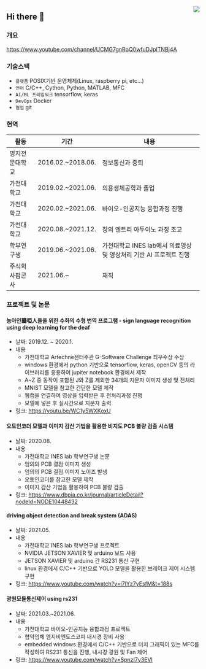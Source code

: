 <a href="https://hits.seeyoufarm.com"><img src="https://hits.seeyoufarm.com/api/count/incr/badge.svg?url=https%3A%2F%2Fgithub.com%2Fcomicom%2Fhit-counter&count_bg=%2379C83D&title_bg=%23555555&icon=&icon_color=%23E7E7E7&title=hits&edge_flat=false" align="right" /></a>

## Hi there 👋

### 개요

https://www.youtube.com/channel/UCMG7gnRpQ0wfuDJpITNBj4A

### 기술스택

- `플랫폼` POSIX기반 운영체제(Linux, raspberry pi, etc...)
- `언어` C/C++, Cython, Python, MATLAB, MFC
- `AI/ML 프레임워크` tensorflow, keras
- `DevOps` Docker
- `협업` git

### 현역

|활동|기간|내용|
|------|---|---|
|명지전문대학교|2016.02.~2018.06.|정보통신과 중퇴|
|가천대학교|2019.02.~2021.06.|의용생체공학과 졸업|
|가천대학교|2020.02.~2021.06.|바이오-인공지능 융합과정 진행|
|가천대학교|2020.08.~2021.12.|창의 엔트리 아두이노 과정 조교|
|학부연구생|2019.06.~2021.06.|가천대학교 INES lab에서 의료영상 및 영상처리 기반 AI 프로젝트 진행|
|주식회사팝콘사|2021.06.~|재직|

### 프로젝트 및 논문

#### 농아인聾啞人들을 위한 수화의 수형 번역 프로그램 - sign language recognition using deep learning for the deaf

* 날짜: 2019.12. ~ 2020.1.
* 내용
  * 가천대학교 Artechne센터주관 G-Software Challenge 최우수상 수상
  * windows 환경에서 python 기반으로 tensorflow, keras, openCV 등의 라이브러리를 응용하여 jupiter notebook 환경에서 제작
  * A~Z 중 동작이 포함된 J와 Z를 제외한 34개의 지문자 이미지 생성 및 전처리
  * MNIST 모델을 참고한 간단한 모델 제작
  * 웹캠을 연결하여 영상을 입력받은 후 전처리과정 진행
  * 모델에 넣은 후 실시간으로 지문자 출력
* 링크: https://youtu.be/WC1y5WXKoxU

#### 오토인코더 모델과 이미지 감산 기법을 활용한 비지도 PCB 불량 검출 시스템

* 날짜: 2020.08.
* 내용
  * 가천대학교 INES lab 학부연구생 논문
  * 임의의 PCB 결점 이미지 생성
  * 임의의 PCB 결점 이미지 노이즈 발생
  * 오토인코더를 참고한 모델 제작
  * 이미지 감산 기법을 활용하여 PCB 불량 검출
* 링크: https://www.dbpia.co.kr/journal/articleDetail?nodeId=NODE10448432

#### driving object detection and break system (ADAS)

* 날짜: 2021.05.
* 내용
  * 가천대학교 INES lab 학부연구생 프로젝트
  * NVIDIA JETSON XAVIER  및 arduino 보드 사용
  * JETSON XAVIER 및 arduino 간 RS231 통신 구현
  * linux 환경에서 C/C++ 기반으로 YOLO 모델을 활용한 브레이크 제어 시스템 구현
* 링크: https://www.youtube.com/watch?v=i7IYz7yEsfM&t=188s

#### 광원모듈통신제어 using rs231

* 날짜: 2021.03.~2021.06.
* 내용
  * 가천대학교 바이오-인공지능 융합과정 프로젝트
  * 협약업체 엠지비엔도스코피 내시경 장비 사용
  * embedded windows 환경에서 C/C++ 기반으로 터치 그래픽이 있는 MFC를 작성하여 RS231 통신을 진행, 내시경 광원 및 Fan 제어
* 링크: https://www.youtube.com/watch?v=SpnzI7y3EVI


